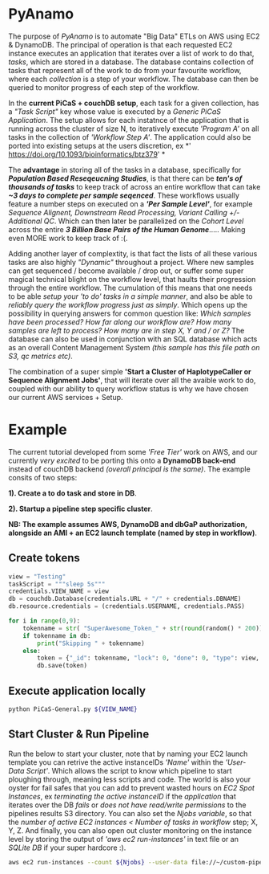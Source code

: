 # PyAnamo
The purpose of *PyAnamo* is to automate "Big Data" ETLs on AWS using EC2 &amp; DynamoDB. The principal of operation is that each requested EC2 instance executes an application that iterates over a list of work to do that, *tasks*, which are stored in a database. The database contains collection of tasks that represent all of the work to do from your favourite workflow, where each *collection* is a step of your workflow. The database can then be queried to monitor progress of each step of the workflow.

In the **current PiCaS + couchDB setup**, each task for a given collection, has a *"Task Script"* key whose value is executed by a *Generic PiCaS Application*. The setup allows for each instatnce of the application that is running across the cluster of size N, to iteratively execute *'Program A'* on all tasks in the collection of *'Workflow Step A'*. The application could also be ported into existing setups at the users discretion, ex *' https://doi.org/10.1093/bioinformatics/btz379' *

The **advantage** in storing all of the tasks in a database, specifically for ***Population Based Reseqeucning Studies***, is that there can be ***ten's of thousands of tasks*** to keep track of across an entire workflow that can take ***~3 days to complete per sample seqenced***. These workflows usually feature a number steps on executed on a ***'Per Sample Level'***, for example *Sequence Alignent, Downstream Read Processing, Variant Calling +/- Additional QC*. Which can then later be parallelized on the *Cohort Level* across the entire ***3 Billion Base Pairs of the Human Genome***..... Making even MORE work to keep track of :(.

Adding another layer of complextity, is that fact the lists of all these various tasks are also highly *"Dynamic"* throughout a project. Where new samples can get sequenced / become available / drop out, or suffer some super magical technical blight on the workflow level, that haults their progression through the entire workflow. The cumulation of this means that one needs to be able *setup your 'to do' tasks in a simple manner*, and also be able to *reliably query the workflow progress just as simply*. Which opens up the possibility in querying answers for common question like: *Which samples have been processed? How far along our workflow are? How many samples are left to process? How many are in step X, Y and / or Z?* The database can also be used in conjunction with an SQL database which acts as an overall Content Management System *(this sample has this file path on S3, qc metrics etc)*.

The combination of a super simple **'Start a Cluster of HaplotypeCaller or Sequence Alignment Jobs'**, that will iterate over all the avaible work to do, coupled with our ability to query workflow status is why we have chosen our current AWS services + Setup.


# Example
The current tutorial developed from some *'Free Tier'* work on AWS, and our currently *very excited* to be porting this onto a **DynamoDB back-end** instead of couchDB backend *(overall principal is the same)*. The example consits of two steps:

**1). Create a to do task and store in DB**.

**2). Startup a pipeline step specific cluster**.

**NB: The example assumes AWS, DynamoDB and dbGaP authorization, alongside an AMI + an EC2 launch template (named by step in workflow)**.



## Create tokens

```python
view = "Testing"
taskScript = """sleep 5s"""
credentials.VIEW_NAME = view
db = couchdb.Database(credentials.URL + "/" + credentials.DBNAME)
db.resource.credentials = (credentials.USERNAME, credentials.PASS)

for i in range(0,9):
	tokenname = str( "SuperAwesome_Token_" + str(round(random() * 200)) + "_Testing")
	if tokenname in db:
		print("Skipping " + tokenname)
	else:
		token = {"_id": tokenname, "lock": 0, "done": 0, "type": view, "files": 'doggie', "Task_ID": tokenname, "Task_Script": taskScript}
		db.save(token)
```


## Execute application locally
```bash
python PiCaS-General.py ${VIEW_NAME}
```


## Start Cluster & Run Pipeline
Run the below to start your cluster, note that by naming your EC2 launch template you can retrive the active instanceIDs *'Name'* within the *'User-Data Script'*. Which allows the script to know which pipeline to start ploughing through, meaning less scripts and code. The world is also your oyster for fail safes that you can add to prevent wasted hours on *EC2 Spot Instances*, ex *terminating the active instanceID* if the *application* that iterates over the DB *fails* or *does not have read/write permissions* to the pipelines results S3 directory. You can also set the *Njobs variable*, so that the *number of active EC2 instances < Number of tasks in workflow* step; X, Y, Z. And finally, you can also open out cluster monitoring on the instance level by storing the output of *'aws ec2 run-instances'* in text file or an *SQLite DB* if your super hardcore :).

```bash
aws ec2 run-instances --count ${Njobs} --user-data file://~/custom-pipeline/EC2-Fetch-Run.sh --launch-template "LaunchTemplateName=${Workflow}" > instance-data-${Njobs}.txt
```
